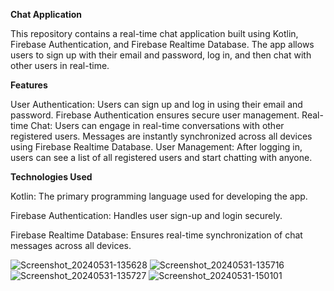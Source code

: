 
**Chat Application**

This repository contains a real-time chat application built using Kotlin, Firebase Authentication, and Firebase Realtime Database.
The app allows users to sign up with their email and password, log in, and then chat with other users in real-time.

**Features**

User Authentication: Users can sign up and log in using their email and password. Firebase Authentication ensures secure user management.
Real-time Chat: Users can engage in real-time conversations with other registered users. Messages are instantly synchronized across all devices using Firebase Realtime Database.
User Management: After logging in, users can see a list of all registered users and start chatting with anyone.

**Technologies Used**

Kotlin: The primary programming language used for developing the app.

Firebase Authentication: Handles user sign-up and login securely.

Firebase Realtime Database: Ensures real-time synchronization of chat messages across all devices.


![Screenshot_20240531-135628](https://github.com/VandanaTailor1/Chat-Application/assets/147589879/e8cf8dc5-fff9-4be3-8725-4fb1ee827f00) ![Screenshot_20240531-135716](https://github.com/VandanaTailor1/Chat-Application/assets/147589879/cbc2e0d6-de4b-4da5-afed-a6d0d580fb49) ![Screenshot_20240531-135727](https://github.com/VandanaTailor1/Chat-Application/assets/147589879/0b35184f-06fb-4b55-ba16-caafb52c6efc) ![Screenshot_20240531-150101](https://github.com/VandanaTailor1/Chat-Application/assets/147589879/80fd1716-1541-43aa-91ab-44d19170c9ca)

